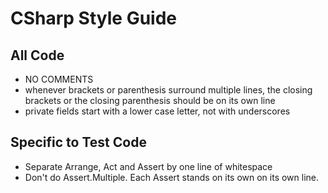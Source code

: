 # CSharp Style Guide

## All Code
- NO COMMENTS
- whenever brackets or parenthesis surround multiple lines, the closing brackets or the closing parenthesis should be on its own line 
- private fields start with a lower case letter, not with underscores 

## Specific to Test Code
- Separate Arrange, Act and Assert by one line of whitespace
- Don't do Assert.Multiple. Each Assert stands on its own on its own line.
